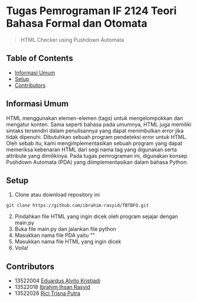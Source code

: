 # Tugas Pemrograman IF 2124 Teori Bahasa Formal dan Otomata
> HTML Checker using Pushdown Automata

## Table of Contents
* [Informasi Umum](#Informasi-Umum)
* [Setup](#Setup)
* [Contributors](#Contributors)

## Informasi Umum
HTML menggunakan elemen-elemen (tags) untuk mengelompokkan dan mengatur konten. Sama seperti bahasa pada umumnya, HTML juga memiliki sintaks tersendiri dalam penulisannya yang dapat menimbulkan error jika tidak dipenuhi. Dibutuhkan sebuah program pendeteksi error untuk HTML. Oleh sebab itu, kami mengimplementasikan sebuah program yang dapat memeriksa kebenaran HTML dari segi nama tag yang digunakan serta attribute yang dimilikinya. Pada tugas pemrograman ini, digunakan konsep Pushdown Automata (PDA) yang diimplementasikan dalam bahasa Python. 

## Setup
1. Clone atau download repository ini
>
    git clone https://github.com/ibrahim-rasyid/TBTBFO.git
2. Pindahkan file HTML yang ingin dicek oleh program sejajar dengan main.py
3. Buka file main.py dan jalankan file python
4. Masukkan nama file PDA yaitu ""
5. Masukkan nama file HTML yang ingin dicek
6. Voila!

## Contributors
- 13522004 [Eduardus Alvito Kristiadi](#https://github.com/Edogawawa)
- 13522018 [Ibrahim Ihsan Rasyid](#https://github.com/ibrahim-rasyid)
- 13522026 [Rici Trisna Putra](#https://github.com/RiciTrisnaP)